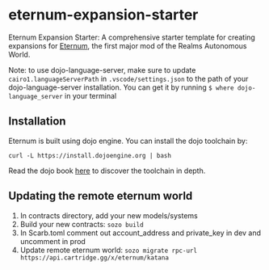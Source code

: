 # eternum-expansion-starter

Eternum Expansion Starter: A comprehensive starter template for creating expansions for [Eternum](https://github.com/BibliothecaDAO/eternum), the first major mod of the Realms Autonomous World.

Note: to use dojo-language-server, make sure to update `cairo1.languageServerPath` in `.vscode/settings.json` to the path of your dojo-language-server installation. You can get it by running `$ where dojo-language_server` in your terminal

## Installation

Eternum is built using dojo engine. You can install the dojo toolchain by:

```
curl -L https://install.dojoengine.org | bash
```

Read the dojo book [here](https://book.dojoengine.org/index.html) to discover the toolchain in depth.

## Updating the remote eternum world

1. In contracts directory, add your new models/systems
2. Build your new contracts: `sozo build`
3. In Scarb.toml comment out account_address and private_key in dev and uncomment in prod
4. Update remote eternum world: `sozo migrate rpc-url https://api.cartridge.gg/x/eternum/katana`
